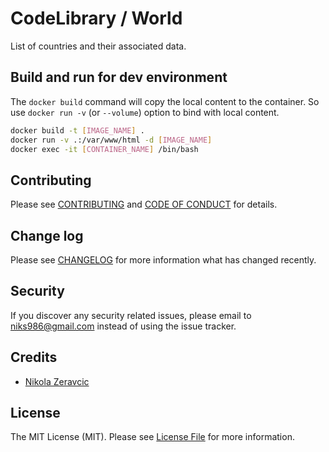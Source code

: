 # CodeLibrary / World

List of countries and their associated data.

## Build and run for dev environment

The `docker build` command will copy the local content to the container. So use 
`docker run -v` (or `--volume`) option to bind with local content.

```bash
docker build -t [IMAGE_NAME] .
docker run -v .:/var/www/html -d [IMAGE_NAME]
docker exec -it [CONTAINER_NAME] /bin/bash
```

## Contributing

Please see [CONTRIBUTING](CONTRIBUTING.md) and
[CODE OF CONDUCT](CODE_OF_CONDUCT.md) for details.

## Change log

Please see [CHANGELOG](CHANGELOG.md) for more information what has changed
recently.

## Security

If you discover any security related issues, please email to
niks986@gmail.com instead of using the issue tracker.

## Credits

- [Nikola Zeravcic][link-author_nikola]

## License

The MIT License (MIT). Please see [License File](LICENSE.md) for more
information.

[link-author_nikola]: https://github.com/zeravcic
